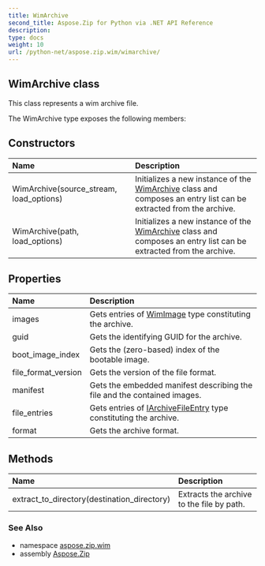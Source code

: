 ```yaml
---
title: WimArchive
second_title: Aspose.Zip for Python via .NET API Reference
description: 
type: docs
weight: 10
url: /python-net/aspose.zip.wim/wimarchive/
---
```


## WimArchive class

This class represents a wim archive file.

The WimArchive type exposes the following members:
## Constructors
| Name | Description |
| :- | :- |
|WimArchive(source_stream, load_options)|Initializes a new instance of the [WimArchive](/zip/python-net/aspose.zip.wim/wimarchive/) class and composes an entry list can be extracted from the archive.|
|WimArchive(path, load_options)|Initializes a new instance of the [WimArchive](/zip/python-net/aspose.zip.wim/wimarchive/) class and composes an entry list can be extracted from the archive.|
## Properties
| Name | Description |
| :- | :- |
|images|Gets entries of [WimImage](/zip/python-net/aspose.zip.wim/wimimage/) type constituting the archive.|
|guid|Gets the identifying GUID for the archive.|
|boot_image_index|Gets the (zero-based) index of the bootable image.|
|file_format_version|Gets the version of the file format.|
|manifest|Gets the embedded manifest describing the file and the contained images.|
|file_entries|Gets entries of [IArchiveFileEntry](/zip/python-net/aspose.zip/iarchivefileentry/) type constituting the archive.|
|format|Gets the archive format.|
## Methods
| Name | Description |
| :- | :- |
|extract_to_directory(destination_directory)|Extracts the archive to the file by path.|

### See Also

* namespace [aspose.zip.wim](/zip/python-net/aspose.zip.wim/)
* assembly [Aspose.Zip](/zip/python-net/)

